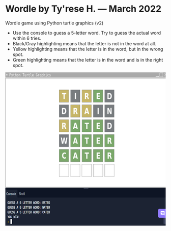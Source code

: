 # Wordle by Ty'rese H. — March 2022

Wordle game using Python turtle graphics (v2)

* Use the console to guess a 5-letter word. Try to guess the actual word within 6 tries.
* Black/Gray highlighting means that the letter is not in the word at all.
* Yellow highlighting means that the letter is in the word, but in the wrong spot.
* Green highlighting means that the letter is in the word and is in the right spot.


<img src="screen.png"
     alt="screenshot"
     style="float: left; margin-right: 10px;" 
     width="659" 
     height="482"/>
